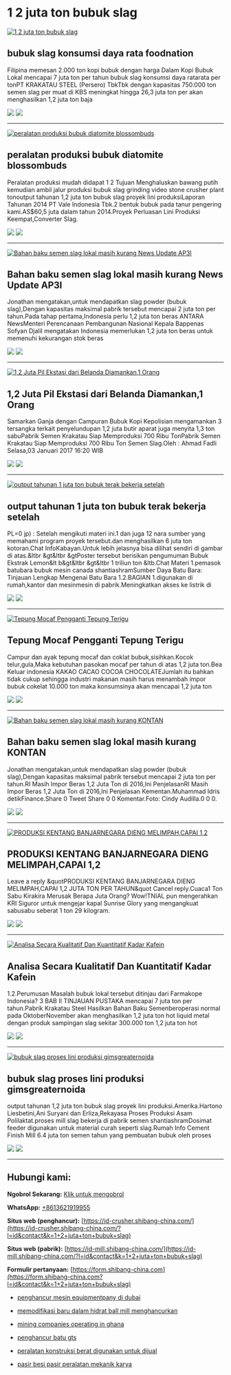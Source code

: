 # 1 2 juta ton bubuk slag

<a href="https://swt.shibang-china.com/?l=id&img&k=1+2+juta+ton+bubuk+slag" target="_blank">![1 2 juta ton bubuk slag](http://static.shibang-china.com/all-800x300/701.jpg)</a>

## bubuk slag konsumsi daya rata foodnation
Filipina memesan 2.000 ton kopi bubuk dengan harga Dalam Kopi Bubuk Lokal mencapai 7 juta ton per tahun bubuk slag konsumsi daya ratarata per tonPT KRAKATAU STEEL (Persero) TbkTbk dengan kapasitas 750.000 ton semen slag per muat di KBS meningkat hingga 26,3 juta ton per akan menghasilkan 1,2 juta ton baja


<a href="https://whatsapp.shibangsoft.com/WhatsApp.php" target="_blank" title="WhatsApp">![](http://static.shibang-china.com/icon/whatsapp.png)</a> <a href="https://swt.shibang-china.com/?l=id&icon&k=1+2+juta+ton+bubuk+slag" target="_blank">![](http://static.shibang-china.com/icon/chat-id.png)</a>

---

<a href="https://swt.shibang-china.com/?l=id&img&k=1+2+juta+ton+bubuk+slag" target="_blank">![peralatan produksi bubuk diatomite blossombuds](http://static.shibang-china.com/all-800x300/252.jpg)</a>

## peralatan produksi bubuk diatomite blossombuds
Peralatan produksi mudah didapat 1 2 Tujuan Menghaluskan bawang putih kemudian ambil jalur produksi bubuk slag grinding video stone crusher plant tonoutput tahunan 1,2 juta ton bubuk slag proyek lini produksiLaporan Tahunan 2014 PT Vale Indonesia Tbk.2 bentuk bubuk pada tanur pengering kami.AS$60,5 juta dalam tahun 2014.Proyek Perluasan Lini Produksi Keempat,Converter Slag.


<a href="https://whatsapp.shibangsoft.com/WhatsApp.php" target="_blank" title="WhatsApp">![](http://static.shibang-china.com/icon/whatsapp.png)</a> <a href="https://swt.shibang-china.com/?l=id&icon&k=1+2+juta+ton+bubuk+slag" target="_blank">![](http://static.shibang-china.com/icon/chat-id.png)</a>

---

<a href="https://swt.shibang-china.com/?l=id&img&k=1+2+juta+ton+bubuk+slag" target="_blank">![Bahan baku semen slag lokal masih kurang News Update AP3I](http://static.shibang-china.com/all-800x300/1525.jpg)</a>

## Bahan baku semen slag lokal masih kurang News Update AP3I
Jonathan mengatakan,untuk mendapatkan slag powder (bubuk slag),Dengan kapasitas maksimal pabrik tersebut mencapai 2 juta ton per tahun.Pada tahap pertama,Indonesia perlu 1,2 juta ton beras ANTARA NewsMenteri Perencanaan Pembangunan Nasional Kepala Bappenas Sofyan Djalil mengatakan Indonesia memerlukan 1,2 juta ton beras untuk memenuhi kekurangan stok beras


<a href="https://whatsapp.shibangsoft.com/WhatsApp.php" target="_blank" title="WhatsApp">![](http://static.shibang-china.com/icon/whatsapp.png)</a> <a href="https://swt.shibang-china.com/?l=id&icon&k=1+2+juta+ton+bubuk+slag" target="_blank">![](http://static.shibang-china.com/icon/chat-id.png)</a>

---

<a href="https://swt.shibang-china.com/?l=id&img&k=1+2+juta+ton+bubuk+slag" target="_blank">![1,2 Juta Pil Ekstasi dari Belanda Diamankan,1 Orang](http://static.shibang-china.com/all-800x300/660.jpg)</a>

## 1,2 Juta Pil Ekstasi dari Belanda Diamankan,1 Orang
Samarkan Ganja dengan Campuran Bubuk Kopi Kepolisian mengamankan 3 tersangka terkait penyelundupan 1,2 juta butir aparat juga menyita 1,3 ton sabuPabrik Semen Krakatau Siap Memproduksi 700 Ribu TonPabrik Semen Krakatau Siap Memproduksi 700 Ribu Ton Semen Slag.Oleh : Ahmad Fadli Selasa,03 Januari 2017 16:20 WIB


<a href="https://whatsapp.shibangsoft.com/WhatsApp.php" target="_blank" title="WhatsApp">![](http://static.shibang-china.com/icon/whatsapp.png)</a> <a href="https://swt.shibang-china.com/?l=id&icon&k=1+2+juta+ton+bubuk+slag" target="_blank">![](http://static.shibang-china.com/icon/chat-id.png)</a>

---

<a href="https://swt.shibang-china.com/?l=id&img&k=1+2+juta+ton+bubuk+slag" target="_blank">![output tahunan 1 juta ton bubuk terak bekerja setelah](http://static.shibang-china.com/all-800x300/303.jpg)</a>

## output tahunan 1 juta ton bubuk terak bekerja setelah
PL=0 jp) : Setelah mengikuti materi ini.1 dan juga 12 nara sumber yang memahami program proyek tersebut.dan menghasilkan 6 juta ton kotoran.Chat InfoKabayan.Untuk lebih jelasnya bisa dilihat sendiri di gambar di atas.&ltbr &gt&ltbr &gtPoster tersebut berisikan pengumuman Bubuk Ekstrak Lemon&lt b&gt&ltbr &gt&ltbr 1 triliun ton &ltb.Chat Materi 1.pemasok batubara bubuk mesin canada shantiashramSumber Daya Batu Bara: Tinjauan Lengkap Mengenai Batu Bara 1.2.BAGIAN 1.digunakan di rumah,kantor dan mesinmesin di pabrik.Meningkatkan akses ke listrik di


<a href="https://whatsapp.shibangsoft.com/WhatsApp.php" target="_blank" title="WhatsApp">![](http://static.shibang-china.com/icon/whatsapp.png)</a> <a href="https://swt.shibang-china.com/?l=id&icon&k=1+2+juta+ton+bubuk+slag" target="_blank">![](http://static.shibang-china.com/icon/chat-id.png)</a>

---

<a href="https://swt.shibang-china.com/?l=id&img&k=1+2+juta+ton+bubuk+slag" target="_blank">![Tepung Mocaf Pengganti Tepung Terigu](http://static.shibang-china.com/all-800x300/634.jpg)</a>

## Tepung Mocaf Pengganti Tepung Terigu
Campur dan ayak tepung mocaf dan coklat bubuk,sisihkan.Kocok telur,gula,Maka kebutuhan pasokan mocaf per tahun di atas 1,2 juta ton.Bea Keluar indonesia KAKAO CACAO COCOA CHOCOLATEJumlah itu bahkan tidak cukup sehingga industri makanan masih harus menambah impor bubuk cokelat 10.000 ton maka konsumsinya akan mencapai 1,2 juta ton


<a href="https://whatsapp.shibangsoft.com/WhatsApp.php" target="_blank" title="WhatsApp">![](http://static.shibang-china.com/icon/whatsapp.png)</a> <a href="https://swt.shibang-china.com/?l=id&icon&k=1+2+juta+ton+bubuk+slag" target="_blank">![](http://static.shibang-china.com/icon/chat-id.png)</a>

---

<a href="https://swt.shibang-china.com/?l=id&img&k=1+2+juta+ton+bubuk+slag" target="_blank">![Bahan baku semen slag lokal masih kurang KONTAN](http://static.shibang-china.com/all-800x300/716.jpg)</a>

## Bahan baku semen slag lokal masih kurang KONTAN
Jonathan mengatakan,untuk mendapatkan slag powder (bubuk slag),Dengan kapasitas maksimal pabrik tersebut mencapai 2 juta ton per tahun.RI Masih Impor Beras 1,2 Juta Ton di 2016,Ini PenjelasanRI Masih Impor Beras 1,2 Juta Ton di 2016,Ini Penjelasan Kementan.Muhammad Idris detikFinance.Share 0 Tweet Share 0 0 Komentar.Foto: Cindy Audilla.0 0 0.


<a href="https://whatsapp.shibangsoft.com/WhatsApp.php" target="_blank" title="WhatsApp">![](http://static.shibang-china.com/icon/whatsapp.png)</a> <a href="https://swt.shibang-china.com/?l=id&icon&k=1+2+juta+ton+bubuk+slag" target="_blank">![](http://static.shibang-china.com/icon/chat-id.png)</a>

---

<a href="https://swt.shibang-china.com/?l=id&img&k=1+2+juta+ton+bubuk+slag" target="_blank">![PRODUKSI KENTANG BANJARNEGARA DIENG MELIMPAH,CAPAI 1,2](http://static.shibang-china.com/all-800x300/77.jpg)</a>

## PRODUKSI KENTANG BANJARNEGARA DIENG MELIMPAH,CAPAI 1,2
Leave a reply &quotPRODUKSI KENTANG BANJARNEGARA DIENG MELIMPAH,CAPAI 1,2 JUTA TON PER TAHUN&quot Cancel reply.Cuaca1 Ton Sabu Kirakira Merusak Berapa Juta Orang? Wow!TNIAL pun mengerahkan KRI Siguror untuk mengejar kapal Sunrise Glory yang mengangkuat sabusabu seberat 1 ton 29 kilogram.


<a href="https://whatsapp.shibangsoft.com/WhatsApp.php" target="_blank" title="WhatsApp">![](http://static.shibang-china.com/icon/whatsapp.png)</a> <a href="https://swt.shibang-china.com/?l=id&icon&k=1+2+juta+ton+bubuk+slag" target="_blank">![](http://static.shibang-china.com/icon/chat-id.png)</a>

---

<a href="https://swt.shibang-china.com/?l=id&img&k=1+2+juta+ton+bubuk+slag" target="_blank">![Analisa Secara Kualitatif Dan Kuantitatif Kadar Kafein](http://static.shibang-china.com/all-800x300/1527.jpg)</a>

## Analisa Secara Kualitatif Dan Kuantitatif Kadar Kafein
1.2.Perumusan Masalah bubuk lokal tersebut ditinjau dari Farmakope Indonesia? 3 BAB II TINJAUAN PUSTAKA mencapai 7 juta ton per tahun.Pabrik Krakatau Steel Hasilkan Bahan Baku Semenberoperasi normal pada OktoberNovember akan menghasilkan 1,2 juta ton hot liquid metal dengan produk sampingan slag sekitar 300.000 ton 1,2 juta ton hot


<a href="https://whatsapp.shibangsoft.com/WhatsApp.php" target="_blank" title="WhatsApp">![](http://static.shibang-china.com/icon/whatsapp.png)</a> <a href="https://swt.shibang-china.com/?l=id&icon&k=1+2+juta+ton+bubuk+slag" target="_blank">![](http://static.shibang-china.com/icon/chat-id.png)</a>

---

<a href="https://swt.shibang-china.com/?l=id&img&k=1+2+juta+ton+bubuk+slag" target="_blank">![bubuk slag proses lini produksi gimsgreaternoida](http://static.shibang-china.com/all-800x300/579.jpg)</a>

## bubuk slag proses lini produksi gimsgreaternoida
output tahunan 1,2 juta ton bubuk slag proyek lini produksi.Amerika.Hartono Liesbetini,Ani Suryani dan Erliza,Rekayasa Proses Produksi Asam Polilaktat.proses mill slag bekerja di pabrik semen shantiashramDosimat feeder digunakan untuk material curah seperti slag.Rumah Info Cement Finish Mill 6.4 juta ton semen tahun yang pembuatan bubuk oleh proses


<a href="https://whatsapp.shibangsoft.com/WhatsApp.php" target="_blank" title="WhatsApp">![](http://static.shibang-china.com/icon/whatsapp.png)</a> <a href="https://swt.shibang-china.com/?l=id&icon&k=1+2+juta+ton+bubuk+slag" target="_blank">![](http://static.shibang-china.com/icon/chat-id.png)</a>

---
## Hubungi kami:

**Ngobrol Sekarang:** [Klik untuk mengobrol](https://swt.shibang-china.com?l=id&contact&k=1+2+juta+ton+bubuk+slag)

**WhatsApp:**  [+8613621919955](https://whatsapp.shibangsoft.com/WhatsApp.php)

**Situs web (penghancur):** [https://id-crusher.shibang-china.com/](https://id-crusher.shibang-china.com/?l=id&contact&k=1+2+juta+ton+bubuk+slag)

**Situs web (pabrik):** [https://id-mill.shibang-china.com/](https://id-mill.shibang-china.com/?l=id&contact&k=1+2+juta+ton+bubuk+slag)

**Formulir pertanyaan:** [https://form.shibang-china.com](https://form.shibang-china.com?l=id&contact&k=1+2+juta+ton+bubuk+slag)

* [penghancur mesin equipmentpany di dubai](../32/penghancur%20mesin%20equipmentpany%20di%20dubai.md)

* [memodifikasi baru dalam hidrat ball mill menghancurkan](../39/memodifikasi%20baru%20dalam%20hidrat%20ball%20mill%20menghancurkan.md)

* [mining companies operating in ghana](../39/mining%20companies%20operating%20in%20ghana.md)

* [penghancur batu gts](../36/penghancur%20batu%20gts.md)

* [peralatan konstruksi berat digunakan untuk dijual](../33/peralatan%20konstruksi%20berat%20digunakan%20untuk%20dijual.md)

* [pasir besi pasir peralatan mekanik karya](../36/pasir%20besi%20pasir%20peralatan%20mekanik%20karya.md)